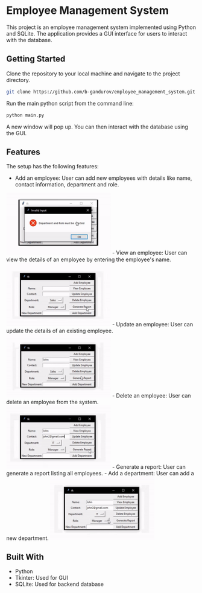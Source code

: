 # Employee Management System

This project is an employee management system implemented using Python and SQLite. The application provides a GUI interface for users to interact with the database.

## Getting Started

Clone the repository to your local machine and navigate to the project directory.

```bash
git clone https://github.com/b-gandurov/employee_management_system.git
```

Run the main python script from the command line:

```bash
python main.py
```

A new window will pop up. You can then interact with the database using the GUI.

## Features

The setup has the following features:

- Add an employee: User can add new employees with details like name, contact information, department and role.
<img src="md_assets/add.gif" alt="add empl" width="277"/>
- View an employee: User can view the details of an employee by entering the employee's name.
<img src="md_assets/view.gif" alt="view empl" width="277"/>
- Update an employee: User can update the details of an existing employee.
<img src="md_assets/update.gif" alt="update empl" width="277"/>
- Delete an employee: User can delete an employee from the system.
<img src="md_assets/delete.gif" alt="delete empl" width="277"/>
- Generate a report: User can generate a report listing all employees.
- Add a department: User can add a new department.
<img src="md_assets/dep.gif" alt="dep" width="277"/>

## Built With

- Python
- Tkinter: Used for GUI
- SQLite: Used for backend database

